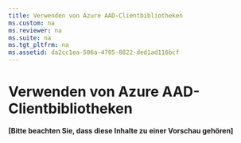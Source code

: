 ```yaml
---
title: Verwenden von Azure AAD-Clientbibliotheken
ms.custom: na
ms.reviewer: na
ms.suite: na
ms.tgt_pltfrm: na
ms.assetid: da2cc1ea-506a-4705-8822-ded1ad116bcf
---
```

# Verwenden von Azure AAD-Clientbibliotheken
**[Bitte beachten Sie, dass diese Inhalte zu einer Vorschau gehören]**



